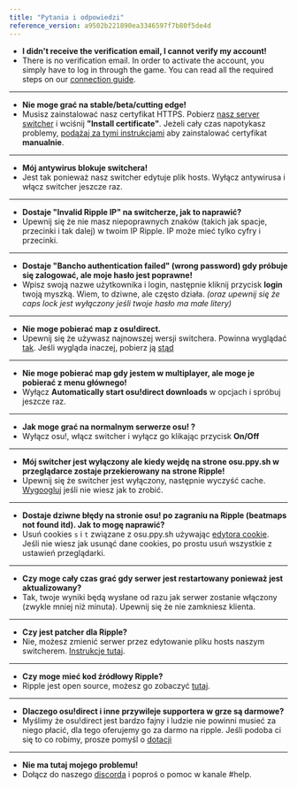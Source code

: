 ```yaml
---
title: "Pytania i odpowiedzi"
reference_version: a9502b221890ea3346597f7b80f5de4d
---
```


- **I didn't receive the verification email, I cannot verify my account!**
- There is no verification email. In order to activate the account, you simply have to log in through the game. You can read all the required steps on our [connection guide](/doc/connection_guide).

-----------------------

- **Nie moge grać na stable/beta/cutting edge!**
- Musisz zainstalować nasz certyfikat HTTPS. Pobierz [nasz server switcher](https://switcher.ripple.moe) i wciśnij **"Install certificate"**. Jeżeli cały czas napotykasz problemy, [podążaj za tymi instrukcjami](https://ripple.moe/index.php?p=16&id=12) aby zainstalować certyfikat **manualnie**.

-----------------------

- **Mój antywirus blokuje switchera!**
- Jest tak ponieważ nasz switcher edytuje plik hosts. Wyłącz antywirusa i włącz switcher jeszcze raz.

-----------------------

- **Dostaje "Invalid Ripple IP" na switcherze, jak to naprawić?**  
- Upewnij się że nie masz niepoprawnych znaków (takich jak spacje, przecinki i tak dalej) w twoim IP Ripple. IP może mieć tylko cyfry i przecinki.

-----------------------

- **Dostaje "Bancho authentication failed" (wrong password) gdy próbuje się zalogować, ale moje hasło jest poprawne!**  
- Wpisz swoją nazwe użytkownika i login, następnie kliknij przycisk **login** twoją myszką. Wiem, to dziwne, ale często działa. *(oraz upewnij się że caps lock jest wyłączony jeśli twoje hasło ma małe litery)*

-----------------------

- **Nie moge pobierać map z osu!direct.**
- Upewnij się że używasz najnowszej wersji switchera. Powinna wyglądać [tak](https://b.catgirlsare.sexy/xqJw.png). Jeśli wygląda inaczej, pobierz ją [stąd](https://switcher.ripple.moe)

-----------------------

- **Nie moge pobierać map gdy jestem w multiplayer, ale moge je pobierać z menu głównego!**
- Wyłącz **Automatically start osu!direct downloads** w opcjach i spróbuj jeszcze raz.

-----------------------

- **Jak moge grać na normalnym serwerze osu! ?**
- Wyłącz osu!, włącz switcher i wyłącz go klikając przycisk **On/Off**

-----------------------

- **Mój switcher jest wyłączony ale kiedy wejdę na strone osu.ppy.sh w przeglądarce zostaje przekierowany na strone Ripple!**
- Upewnij się że switcher jest wyłączony, następnie wyczyść cache. [Wygoogluj](http://lmgtfy.com/?q=How+to+empty+browser+cache) jeśli nie wiesz jak to zrobić.

-----------------------

- **Dostaje dziwne błędy na stronie osu! po zagraniu na Ripple (beatmaps not found itd). Jak to mogę naprawić?**
- Usuń cookies `s` i `t` związane z osu.ppy.sh używając [edytora cookie](https://chrome.google.com/webstore/detail/editthiscookie/fngmhnnpilhplaeedifhccceomclgfbg). Jeśli nie wiesz jak usunąć dane cookies, po prostu usuń wszystkie z ustawień przeglądarki.

-----------------------

- **Czy moge cały czas grać gdy serwer jest restartowany ponieważ jest aktualizowany?**
- Tak, twoje wyniki będą wysłane od razu jak serwer zostanie włączony (zwykle mniej niż minuta). Upewnij się że nie zamkniesz klienta.

-----------------------

- **Czy jest patcher dla Ripple?**
- Nie, możesz zmienić serwer przez edytowanie pliku hosts naszym switcherem. [Instrukcje tutaj](https://ripple.moe/doc/1).

-----------------------

- **Czy moge mieć kod źródłowy Ripple?**
-  Ripple jest open source, możesz go zobaczyć [tutaj](https://git.zxq.co/ripple/ripple).

-----------------------

- **Dlaczego osu!direct i inne przywileje supportera w grze są darmowe?**
- Myślimy że osu!direct jest bardzo fajny i ludzie nie powinni musieć za niego płacić, dla tego oferujemy go za darmo na ripple. Jeśli podoba ci się to co robimy, prosze pomyśl o [dotacji](/donate)

-----------------------

- **Nie ma tutaj mojego problemu!**
- Dołącz do naszego [discorda](https://discord.ripple.moe) i poproś o pomoc w kanale #help.
